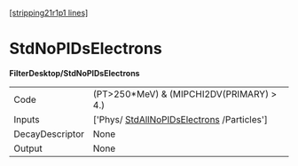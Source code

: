 [[stripping21r1p1 lines]](./stripping21r1p1-index)

# StdNoPIDsElectrons

**FilterDesktop/StdNoPIDsElectrons**

|                 |                                                                                         |
|-----------------|-----------------------------------------------------------------------------------------|
| Code            | (PT\>250\*MeV) & (MIPCHI2DV(PRIMARY) \> 4.)                                             |
| Inputs          | ['Phys/ [StdAllNoPIDsElectrons](./stripping21r1p1-stdallnopidselectrons) /Particles'] |
| DecayDescriptor | None                                                                                    |
| Output          | None                                                                                    |
